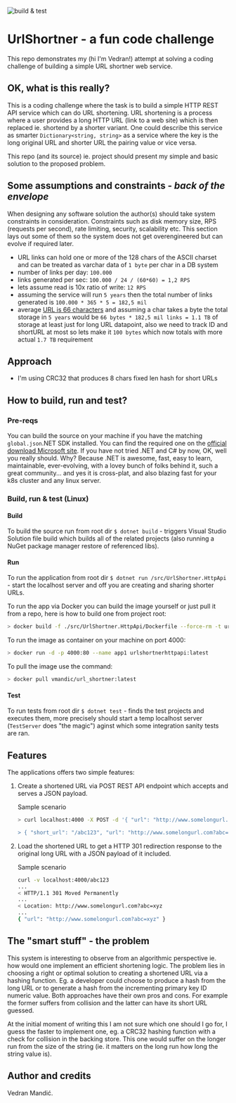 ![build & test](https://github.com/vmandic/url_shortner/actions/workflows/dotnet.yml/badge.svg)

# UrlShortner - a fun code challenge

This repo demonstrates my (hi I'm Vedran!) attempt at solving a coding challenge of building a simple URL shortner web service.

## OK, what is this really?

This is a coding challenge where the task is to build a simple HTTP REST API service which can do URL shortening. URL shortening is a process where a user provides a long HTTP URL (link to a web site) which is then replaced ie. shortend by a shorter variant. One could describe this service as smarter `Dictionary<string, string>` as a service where the key is the long original URL and shorter URL the pairing value or vice versa.

This repo (and its source) ie. project should present my simple and basic solution to the proposed problem.

## Some assumptions and constraints - _back of the envelope_

When designing any software solution the author(s) should take system constraints in consideration. Constraints such as disk memory size, RPS (requests per second), rate limiting, security, scalability etc. This section lays out some of them so the system does not get overengineered but can evolve if required later.

- URL links can hold one or more of the 128 chars of the ASCII charset and can be treated as varchar data of `1 byte` per char in a DB system
- number of links per day: `100.000`
- links generated per sec: `100.000 / 24 / (60*60) = 1,2 RPS`
- lets assume read is 10x ratio of write: `12 RPS`
- assuming the service will run `5 years` then the total number of links generated is `100.000 * 365 * 5 = 182,5 mil`
- average [URL is 66 characters](https://backlinko.com/search-engine-ranking) and assuming a char takes a byte the total storage in `5 years` would be `66 bytes * 182,5 mil links = 1.1 TB` of storage at least just for long URL datapoint, also we need to track ID and shortURL at most so lets make it `100 bytes` which now totals with more actual `1.7 TB` requirement

## Approach

- I'm using CRC32 that produces 8 chars fixed len hash for short URLs

## How to build, run and test?

### Pre-reqs

You can build the source on your machine if you have the matching `global.json`.NET SDK installed. You can find the required one on the [official download Microsoft site](https://dotnet.microsoft.com/en-us/download). If you have not tried .NET and C# by now, OK, well you really should. Why? Because .NET is awesome, fast, easy to learn, maintainable, ever-evolving, with a lovey bunch of folks behind it, such a great community... and yes it is cross-plat, and also blazing fast for your k8s cluster and any linux server.

### Build, run & test (Linux)

#### Build

To build the source run from root dir `$ dotnet build` - triggers Visual Studio Solution file build which builds all of the related projects (also running a NuGet package manager restore of referenced libs).

#### Run

To run the application from root dir `$ dotnet run /src/UrlShortner.HttpApi` - start the localhost server and off you are creating and sharing shorter URLs.

To run the app via Docker you can build the image yourself or just pull it from a repo, here is how to build one from project root:

```bash
> docker build -f ./src/UrlShortner.HttpApi/Dockerfile --force-rm -t urlshortnerhttpapi:latest .
```

To run the image as container on your machine on port 4000:

```bash
> docker run -d -p 4000:80 --name app1 urlshortnerhttpapi:latest
```

To pull the image use the command:

```bash
> docker pull vmandic/url_shortner:latest
```


#### Test

To run tests from root dir `$ dotnet test` - finds the test projects and executes them, more precisely should start a temp localhost server (`TestServer` does "the magic") aginst which some integration sanity tests are ran.

## Features

The applications offers two simple features:

1. Create a shortened URL via POST REST API endpoint which accepts and serves a JSON payload.

    Sample scenario

    ```bash
    > curl localhost:4000 -X POST -d '{ "url": "http://www.somelongurl.com?abc=xyz" } -H 'Content-Type: application/json'

    > { "short_url": "/abc123", "url": "http://www.somelongurl.com?abc=xyz" }
    ```

2. Load the shortened URL to get a HTTP 301 redirection response to the original long URL with a JSON payload of it included.

    Sample scenario

    ```bash
    curl -v localhost:4000/abc123
    ...
    < HTTP/1.1 301 Moved Permanently
    ...
    < Location: http://www.somelongurl.com?abc=xyz
    ...
    { "url": "http://www.somelongurl.com?abc=xyz" }
    ```

## The "smart stuff" - the problem

This system is interesting to observe from an algorithmic perspective ie. how would one implement an efficient shortening logic. The problem lies in choosing a right or optimal solution to creating a shortened URL via a hashing function. Eg. a developer could choose to produce a hash from the long URL or to generate a hash from the incrementing primary key ID numeric value. Both approaches have their own pros and cons. For example the former suffers from collision and the latter can have its short URL guessed.

At the initial moment of writing this I am not sure which one should I go for, I guess the faster to implement one, eg. a CRC32 hashing function with a check for collision in the backing store. This one would suffer on the longer run from the size of the string (ie. it matters on the long run how long the string value is).

## Author and credits

Vedran Mandić.
